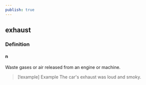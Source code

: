 ```yaml
---
publish: true
---
```

## exhaust

### Definition
#### n
Waste gases or air released from an engine or machine.

>[!example] Example
> The car's exhaust was loud and smoky.
